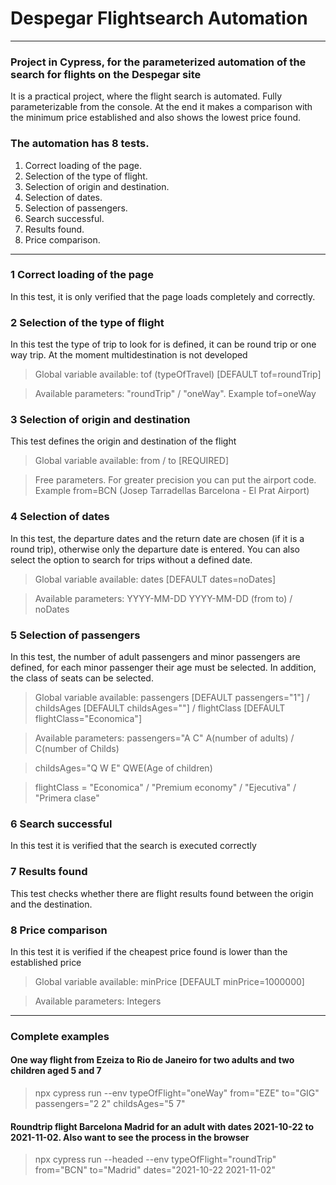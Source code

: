 # Despegar Flightsearch Automation
***
### Project in Cypress, for the parameterized automation of the search for flights on the Despegar site

It is a practical project, where the flight search is automated. Fully parameterizable from the console.
At the end it makes a comparison with the minimum price established and also shows the lowest price found.

###  The automation has 8 tests.
1. Correct loading of the page.
2. Selection of the type of flight.
3. Selection of origin and destination.
4. Selection of dates.
5. Selection of passengers.
6. Search successful.
7. Results found.
8. Price comparison.

***

### 1 Correct loading of the page
In this test, it is only verified that the page loads completely and correctly.

### 2 Selection of the type of flight
In this test the type of trip to look for is defined, it can be round trip or one way trip.
At the moment multidestination is not developed
>Global variable available: tof (typeOfTravel) [DEFAULT tof=roundTrip]

> Available parameters: "roundTrip" / "oneWay".    Example tof=oneWay

### 3 Selection of origin and destination
This test defines the origin and destination of the flight
>Global variable available: from / to [REQUIRED]

> Free parameters. For greater precision you can put the airport code.   Example from=BCN (Josep Tarradellas Barcelona - El Prat Airport)

### 4 Selection of dates
In this test, the departure dates and the return date are chosen (if it is a round trip), otherwise only the departure date is entered. You can also select the option to search for trips without a defined date.
>Global variable available: dates [DEFAULT dates=noDates]

> Available parameters: YYYY-MM-DD YYYY-MM-DD (from to) / noDates

### 5 Selection of passengers
In this test, the number of adult passengers and minor passengers are defined, for each minor passenger their age must be selected. In addition, the class of seats can be selected.
>Global variable available: passengers [DEFAULT passengers="1"] / childsAges [DEFAULT childsAges=""]  /  flightClass [DEFAULT flightClass="Economica"]

> Available parameters: passengers="A C" A(number of adults) / C(number of Childs)

> childsAges="Q W E" QWE(Age of children)

> flightClass = "Economica" / "Premium economy" / "Ejecutiva" / "Primera clase"


### 6 Search successful
In this test it is verified that the search is executed correctly

### 7 Results found
This test checks whether there are flight results found between the origin and the destination.

### 8 Price comparison
In this test it is verified if the cheapest price found is lower than the established price
>Global variable available: minPrice [DEFAULT minPrice=1000000]

> Available parameters: Integers


***


### Complete examples
#### One way flight from Ezeiza to Rio de Janeiro for two adults and two children aged 5 and 7
> npx cypress run --env typeOfFlight="oneWay" from="EZE" to="GIG" passengers="2 2" childsAges="5 7"

#### Roundtrip flight Barcelona Madrid for an adult with dates 2021-10-22 to 2021-11-02. Also want to see the process in the browser
> npx cypress run --headed --env typeOfFlight="roundTrip" from="BCN" to="Madrid" dates="2021-10-22 2021-11-02"
